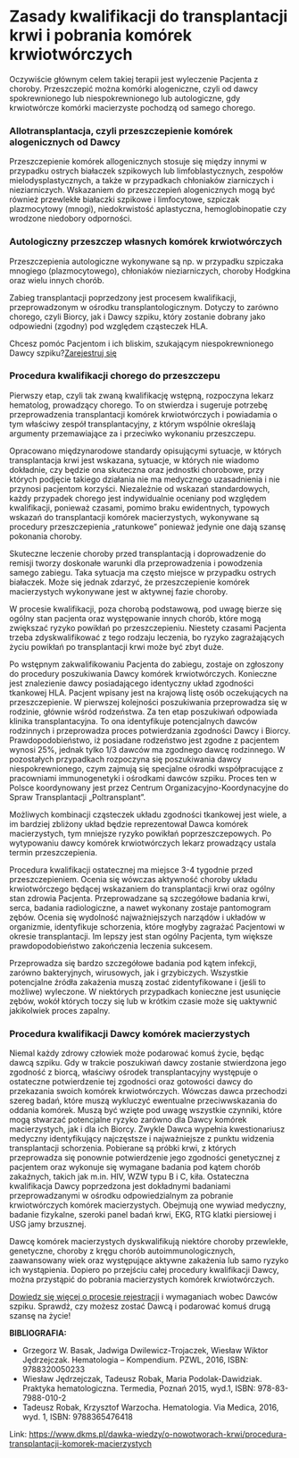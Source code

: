 # Zasady kwalifikacji do transplantacji krwi i pobrania komórek krwiotwórczych

Oczywiście głównym celem takiej terapii jest wyleczenie Pacjenta z choroby. Przeszczepić można komórki alogeniczne, czyli od dawcy spokrewnionego lub niespokrewnionego lub autologiczne, gdy krwiotwórcze komórki macierzyste pochodzą od samego chorego.


### Allotransplantacja, czyli przeszczepienie komórek alogenicznych od Dawcy


Przeszczepienie komórek allogenicznych stosuje się między innymi w przypadku ostrych białaczek szpikowych lub limfoblastycznych, zespołów mielodysplastycznych, a także w przypadkach chłoniaków ziarniczych i nieziarniczych. Wskazaniem do przeszczepień alogenicznych mogą być również przewlekłe białaczki szpikowe i limfocytowe, szpiczak plazmocytowy (mnogi), niedokrwistość aplastyczna, hemoglobinopatie czy wrodzone niedobory odporności.


### Autologiczny przeszczep własnych komórek krwiotwórczych


Przeszczepienia autologiczne wykonywane są np. w przypadku szpiczaka mnogiego (plazmocytowego), chłoniaków nieziarniczych, choroby Hodgkina oraz wielu innych chorób.


Zabieg transplantacji poprzedzony jest procesem kwalifikacji, przeprowadzonym w ośrodku transplantologicznym. Dotyczy to zarówno chorego, czyli Biorcy, jak i Dawcy szpiku, który zostanie dobrany jako odpowiedni (zgodny) pod względem cząsteczek HLA.


Chcesz pomóc Pacjentom i ich bliskim, szukającym niespokrewnionego Dawcy szpiku?[Zarejestruj się](/zarejestruj-sie-teraz "Zarejestruj sie teraz")
### Procedura kwalifikacji chorego do przeszczepu


Pierwszy etap, czyli tak zwaną kwalifikację wstępną, rozpoczyna lekarz hematolog, prowadzący chorego. To on stwierdza i sugeruje potrzebę przeprowadzenia transplantacji komórek krwiotwórczych i powiadamia o tym właściwy zespół transplantacyjny, z którym wspólnie określają argumenty przemawiające za i przeciwko wykonaniu przeszczepu.


Opracowano międzynarodowe standardy opisującymi sytuacje, w których transplantacja krwi jest wskazana, sytuacje, w których nie wiadomo dokładnie, czy będzie ona skuteczna oraz jednostki chorobowe, przy których podjęcie takiego działania nie ma medycznego uzasadnienia i nie przynosi pacjentom korzyści. Niezależnie od wskazań standardowych, każdy przypadek chorego jest indywidualnie oceniany pod względem kwalifikacji, ponieważ czasami, pomimo braku ewidentnych, typowych wskazań do transplantacji komórek macierzystych, wykonywane są procedury przeszczepienia „ratunkowe” ponieważ jedynie one dają szansę pokonania choroby.


Skuteczne leczenie choroby przed transplantacją i doprowadzenie do remisji tworzy doskonałe warunki dla przeprowadzenia i powodzenia samego zabiegu. Taka sytuacja ma często miejsce w przypadku ostrych białaczek. Może się jednak zdarzyć, że przeszczepienie komórek macierzystych wykonywane jest w aktywnej fazie choroby.


W procesie kwalifikacji, poza chorobą podstawową, pod uwagę bierze się ogólny stan pacjenta oraz występowanie innych chorób, które mogą zwiększać ryzyko powikłań po przeszczepieniu. Niestety czasami Pacjenta trzeba zdyskwalifikować z tego rodzaju leczenia, bo ryzyko zagrażających życiu powikłań po transplantacji krwi może być zbyt duże.


Po wstępnym zakwalifikowaniu Pacjenta do zabiegu, zostaje on zgłoszony do procedury poszukiwania Dawcy komórek krwiotwórczych. Konieczne jest znalezienie dawcy posiadającego identyczny układ zgodności tkankowej HLA. Pacjent wpisany jest na krajową listę osób oczekujących na przeszczepienie. W pierwszej kolejności poszukiwania przeprowadza się w rodzinie, głównie wśród rodzeństwa. Za ten etap poszukiwań odpowiada klinika transplantacyjna. To ona identyfikuje potencjalnych dawców rodzinnych i przeprowadza proces potwierdzania zgodności Dawcy i Biorcy. Prawdopodobieństwo, iż posiadane rodzeństwo jest zgodne z pacjentem wynosi 25%, jednak tylko 1/3 dawców ma zgodnego dawcę rodzinnego. W pozostałych przypadkach rozpoczyna się poszukiwania dawcy niespokrewnionego, czym zajmują się specjalne ośrodki współpracujące z pracowniami immunogenetyki i ośrodkami dawców szpiku. Proces ten w Polsce koordynowany jest przez Centrum Organizacyjno\-Koordynacyjne do Spraw Transplantacji „Poltransplant”.


Możliwych kombinacji cząsteczek układu zgodności tkankowej jest wiele, a im bardziej zbliżony układ będzie reprezentował Dawca komórek macierzystych, tym mniejsze ryzyko powikłań poprzeszczepowych. Po wytypowaniu dawcy komórek krwiotwórczych lekarz prowadzący ustala termin przeszczepienia.


Procedura kwalifikacji ostatecznej ma miejsce 3\-4 tygodnie przed przeszczepieniem. Ocenia się wówczas aktywność choroby układu krwiotwórczego będącej wskazaniem do transplantacji krwi oraz ogólny stan zdrowia Pacjenta. Przeprowadzane są szczegółowe badania krwi, serca, badania radiologiczne, a nawet wykonany zostaje pantomogram zębów. Ocenia się wydolność najważniejszych narządów i układów w organizmie, identyfikuje schorzenia, które mogłyby zagrażać Pacjentowi w okresie transplantacji. Im lepszy jest stan ogólny Pacjenta, tym większe prawdopodobieństwo zakończenia leczenia sukcesem.


Przeprowadza się bardzo szczegółowe badania pod kątem infekcji, zarówno bakteryjnych, wirusowych, jak i grzybiczych. Wszystkie potencjalne źródła zakażenia muszą zostać zidentyfikowane i (jeśli to możliwe) wyleczone. W niektórych przypadkach konieczne jest usunięcie zębów, wokół których toczy się lub w krótkim czasie może się uaktywnić jakikolwiek proces zapalny.


### Procedura kwalifikacji Dawcy komórek macierzystych


Niemal każdy zdrowy człowiek może podarować komuś życie, będąc dawcą szpiku. Gdy w trakcie poszukiwań dawcy zostanie stwierdzona jego zgodność z biorcą, właściwy ośrodek transplantacyjny występuje o ostateczne potwierdzenie tej zgodności oraz gotowości dawcy do przekazania swoich komórek krwiotwórczych. Wówczas dawca przechodzi szereg badań, które muszą wykluczyć ewentualne przeciwwskazania do oddania komórek. Muszą być wzięte pod uwagę wszystkie czynniki, które mogą stwarzać potencjalne ryzyko zarówno dla Dawcy komórek macierzystych, jak i dla ich Biorcy. Zwykle Dawca wypełnia kwestionariusz medyczny identyfikujący najczęstsze i najważniejsze z punktu widzenia transplantacji schorzenia. Pobierane są próbki krwi, z których przeprowadza się ponownie potwierdzenie jego zgodności genetycznej z pacjentem oraz wykonuje się wymagane badania pod kątem chorób zakaźnych, takich jak m.in. HIV, WZW typu B i C, kiła. Ostateczna kwalifikacja Dawcy poprzedzona jest dokładnymi badaniami przeprowadzanymi w ośrodku odpowiedzialnym za pobranie krwiotwórczych komórek macierzystych. Obejmują one wywiad medyczny, badanie fizykalne, szeroki panel badań krwi, EKG, RTG klatki piersiowej i USG jamy brzusznej.


Dawcę komórek macierzystych dyskwalifikują niektóre choroby przewlekłe, genetyczne, choroby z kręgu chorób autoimmunologicznych, zaawansowany wiek oraz występujące aktywne zakażenia lub samo ryzyko ich wystąpienia. Dopiero po przejściu całej procedury kwalifikacji Dawcy, można przystąpić do pobrania macierzystych komórek krwiotwórczych.


[Dowiedz się więcej o procesie rejestracji](https://www.dkms.pl/dawka-wiedzy/o-rejestracji) i wymaganiach wobec Dawców szpiku. Sprawdź, czy możesz zostać Dawcą i podarować komuś drugą szansę na życie!


**BIBLIOGRAFIA:**


* Grzegorz W. Basak, Jadwiga Dwilewicz\-Trojaczek, Wiesław Wiktor Jędrzejczak. Hematologia – Kompendium. PZWL, 2016, ISBN: 9788320050233
* Wiesław Jędrzejczak, Tadeusz Robak, Maria Podolak\-Dawidziak. Praktyka hematologiczna. Termedia, Poznań 2015, wyd.1, ISBN: 978\-83\-7988\-010\-2
* Tadeusz Robak, Krzysztof Warzocha. Hematologia. Via Medica, 2016, wyd. 1, ISBN: 9788365476418


Link: https://www.dkms.pl/dawka-wiedzy/o-nowotworach-krwi/procedura-transplantacji-komorek-macierzystych
